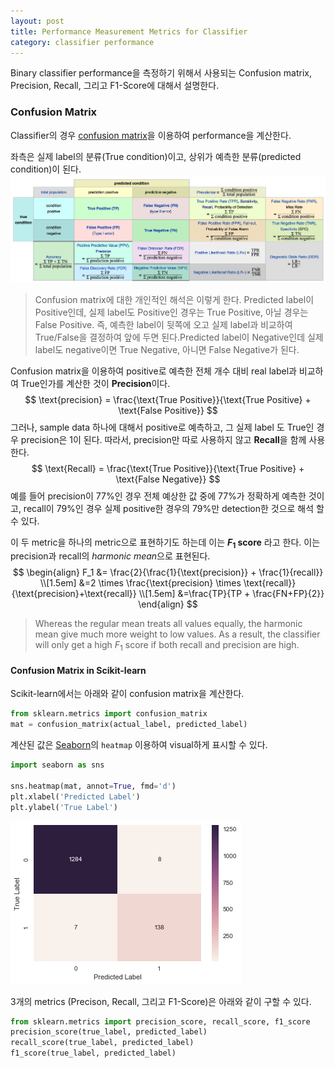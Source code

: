 ```yaml
---
layout: post
title: Performance Measurement Metrics for Classifier
category: classifier performance
---
```


Binary classifier performance을 측정하기 위해서 사용되는 Confusion matrix, Precision, Recall, 그리고 F1-Score에 대해서 설명한다.

### Confusion Matrix

Classifier의 경우 [confusion matrix](https://en.wikipedia.org/wiki/Confusion_matrix)을 이용하여 performance을 계산한다. 

좌측은 실제 label의 분류(True condition)이고, 상위가 예측한 분류(predicted condition)이 된다.  ![confusion_matrix](../images/confusion_matrix.png)



> Confusion matrix에 대한 개인적인 해석은 이렇게 한다. Predicted label이 Positive인데, 실제 label도 Positive인 경우는 True Positive, 아닐 경우는 False Positive. 즉, 예측한 label이 뒷쪽에 오고 실제 label과 비교하여 True/False을 결정하여 앞에 두면 된다.Predicted label이 Negative인데 실제 label도 negative이면 True Negative, 아니면 False Negative가 된다. 

Confusion matrix을 이용하여  positive로 예측한 전체 개수 대비 real label과 비교하여 True인가를 계산한 것이 **Precision**이다. 
$$
\text{precision} = \frac{\text{True Positive}}{\text{True Positive} + \text{False Positive}}
$$
그러나, sample data 하나에 대해서 positive로 예측하고, 그 실제 label 도 True인 경우 precision은 1이 된다. 따라서, precision만 따로 사용하지 않고 **Recall**을 함께 사용한다.
$$
\text{Recall} = \frac{\text{True Positive}}{\text{True Positive} + \text{False Negative}}
$$
예를 들어 precision이 77%인 경우 전체 예상한 값 중에 77%가 정확하게 예측한 것이고, recall이 79%인 경우 실제 positive한 경우의 79%만 detection한 것으로 해석 할 수 있다.



이 두 metric을 하나의 metric으로 표현하기도 하는데 이는  **$F_1$ score** 라고 한다. 이는 precision과 recall의 *harmonic mean*으로 표현된다.
$$
\begin{align}
F_1 &= \frac{2}{\frac{1}{\text{precision}} + \frac{1}{recall}} \\[1.5em]
&=2 \times \frac{\text{precision} \times \text{recall}}{\text{precision}+\text{recall}} \\[1.5em]
&=\frac{TP}{TP + \frac{FN+FP}{2}}
\end{align}
$$

>Whereas the regular mean treats all values equally, the harmonic mean give much more weight to low values. As a result, the classifier will only get a high $F_1$ score if both recall and precision are high.



#### Confusion Matrix in Scikit-learn

Scikit-learn에서는 아래와 같이 confusion matrix을 계산한다.

```python
from sklearn.metrics import confusion_matrix
mat = confusion_matrix(actual_label, predicted_label)
```

계산된 값은 [Seaborn](https://seaborn.pydata.org)의 `heatmap` 이용하여 visual하게 표시할 수 있다. 

```python
import seaborn as sns

sns.heatmap(mat, annot=True, fmd='d')
plt.xlabel('Predicted Label')
plt.ylabel('True Label')
```

 ![Heatmap](../images/heat_map.png)

3개의 metrics (Precison, Recall, 그리고 F1-Score)은 아래와 같이 구할 수 있다.

```python
from sklearn.metrics import precision_score, recall_score, f1_score
precision_score(true_label, predicted_label)
recall_score(true_label, predicted_label)
f1_score(true_label, predicted_label)
```

